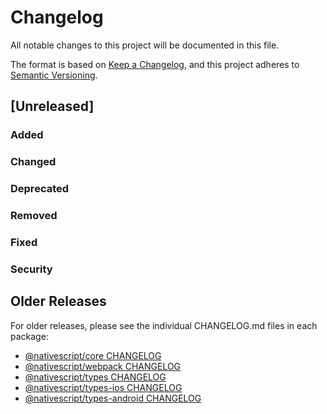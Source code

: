 # Changelog

All notable changes to this project will be documented in this file.

The format is based on [Keep a Changelog](https://keepachangelog.com/en/1.0.0/),
and this project adheres to [Semantic Versioning](https://semver.org/spec/v2.0.0.html).

## [Unreleased]

### Added

### Changed

### Deprecated

### Removed

### Fixed

### Security

## Older Releases

For older releases, please see the individual CHANGELOG.md files in each package:

- [@nativescript/core CHANGELOG](packages/core/CHANGELOG.md)
- [@nativescript/webpack CHANGELOG](packages/webpack5/CHANGELOG.md)
- [@nativescript/types CHANGELOG](packages/types/CHANGELOG.md)
- [@nativescript/types-ios CHANGELOG](packages/types-ios/CHANGELOG.md)
- [@nativescript/types-android CHANGELOG](packages/types-android/CHANGELOG.md)
